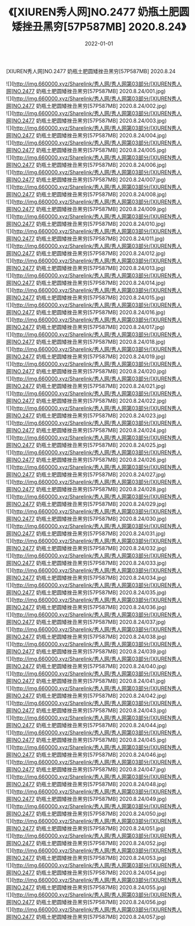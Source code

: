 ﻿---
layout: post
title:  《[XIUREN秀人网]NO.2477 奶瓶土肥圆矮挫丑黑穷[57P587MB] 2020.8.24》
date:   2022-01-01
img: http://img.660000.xyz/Sharelink/秀人网/秀人网第03部分/[XIUREN秀人网]NO.2477 奶瓶土肥圆矮挫丑黑穷[57P587MB] 2020.8.24/000.jpg
categories: [美女, 清纯, 唯美]
---

[XIUREN秀人网]NO.2477 奶瓶土肥圆矮挫丑黑穷[57P587MB] 2020.8.24

 ![](http://img.660000.xyz/Sharelink/秀人网/秀人网第03部分/[XIUREN秀人网]NO.2477 奶瓶土肥圆矮挫丑黑穷[57P587MB] 2020.8.24/001.jpg) <br>![](http://img.660000.xyz/Sharelink/秀人网/秀人网第03部分/[XIUREN秀人网]NO.2477 奶瓶土肥圆矮挫丑黑穷[57P587MB] 2020.8.24/002.jpg) <br>![](http://img.660000.xyz/Sharelink/秀人网/秀人网第03部分/[XIUREN秀人网]NO.2477 奶瓶土肥圆矮挫丑黑穷[57P587MB] 2020.8.24/003.jpg) <br>![](http://img.660000.xyz/Sharelink/秀人网/秀人网第03部分/[XIUREN秀人网]NO.2477 奶瓶土肥圆矮挫丑黑穷[57P587MB] 2020.8.24/004.jpg) <br>![](http://img.660000.xyz/Sharelink/秀人网/秀人网第03部分/[XIUREN秀人网]NO.2477 奶瓶土肥圆矮挫丑黑穷[57P587MB] 2020.8.24/005.jpg) <br>![](http://img.660000.xyz/Sharelink/秀人网/秀人网第03部分/[XIUREN秀人网]NO.2477 奶瓶土肥圆矮挫丑黑穷[57P587MB] 2020.8.24/006.jpg) <br>![](http://img.660000.xyz/Sharelink/秀人网/秀人网第03部分/[XIUREN秀人网]NO.2477 奶瓶土肥圆矮挫丑黑穷[57P587MB] 2020.8.24/007.jpg) <br>![](http://img.660000.xyz/Sharelink/秀人网/秀人网第03部分/[XIUREN秀人网]NO.2477 奶瓶土肥圆矮挫丑黑穷[57P587MB] 2020.8.24/008.jpg) <br>![](http://img.660000.xyz/Sharelink/秀人网/秀人网第03部分/[XIUREN秀人网]NO.2477 奶瓶土肥圆矮挫丑黑穷[57P587MB] 2020.8.24/009.jpg) <br>![](http://img.660000.xyz/Sharelink/秀人网/秀人网第03部分/[XIUREN秀人网]NO.2477 奶瓶土肥圆矮挫丑黑穷[57P587MB] 2020.8.24/010.jpg) <br>![](http://img.660000.xyz/Sharelink/秀人网/秀人网第03部分/[XIUREN秀人网]NO.2477 奶瓶土肥圆矮挫丑黑穷[57P587MB] 2020.8.24/011.jpg) <br>![](http://img.660000.xyz/Sharelink/秀人网/秀人网第03部分/[XIUREN秀人网]NO.2477 奶瓶土肥圆矮挫丑黑穷[57P587MB] 2020.8.24/012.jpg) <br>![](http://img.660000.xyz/Sharelink/秀人网/秀人网第03部分/[XIUREN秀人网]NO.2477 奶瓶土肥圆矮挫丑黑穷[57P587MB] 2020.8.24/013.jpg) <br>![](http://img.660000.xyz/Sharelink/秀人网/秀人网第03部分/[XIUREN秀人网]NO.2477 奶瓶土肥圆矮挫丑黑穷[57P587MB] 2020.8.24/014.jpg) <br>![](http://img.660000.xyz/Sharelink/秀人网/秀人网第03部分/[XIUREN秀人网]NO.2477 奶瓶土肥圆矮挫丑黑穷[57P587MB] 2020.8.24/015.jpg) <br>![](http://img.660000.xyz/Sharelink/秀人网/秀人网第03部分/[XIUREN秀人网]NO.2477 奶瓶土肥圆矮挫丑黑穷[57P587MB] 2020.8.24/016.jpg) <br>![](http://img.660000.xyz/Sharelink/秀人网/秀人网第03部分/[XIUREN秀人网]NO.2477 奶瓶土肥圆矮挫丑黑穷[57P587MB] 2020.8.24/017.jpg) <br>![](http://img.660000.xyz/Sharelink/秀人网/秀人网第03部分/[XIUREN秀人网]NO.2477 奶瓶土肥圆矮挫丑黑穷[57P587MB] 2020.8.24/018.jpg) <br>![](http://img.660000.xyz/Sharelink/秀人网/秀人网第03部分/[XIUREN秀人网]NO.2477 奶瓶土肥圆矮挫丑黑穷[57P587MB] 2020.8.24/019.jpg) <br>![](http://img.660000.xyz/Sharelink/秀人网/秀人网第03部分/[XIUREN秀人网]NO.2477 奶瓶土肥圆矮挫丑黑穷[57P587MB] 2020.8.24/020.jpg) <br>![](http://img.660000.xyz/Sharelink/秀人网/秀人网第03部分/[XIUREN秀人网]NO.2477 奶瓶土肥圆矮挫丑黑穷[57P587MB] 2020.8.24/021.jpg) <br>![](http://img.660000.xyz/Sharelink/秀人网/秀人网第03部分/[XIUREN秀人网]NO.2477 奶瓶土肥圆矮挫丑黑穷[57P587MB] 2020.8.24/022.jpg) <br>![](http://img.660000.xyz/Sharelink/秀人网/秀人网第03部分/[XIUREN秀人网]NO.2477 奶瓶土肥圆矮挫丑黑穷[57P587MB] 2020.8.24/023.jpg) <br>![](http://img.660000.xyz/Sharelink/秀人网/秀人网第03部分/[XIUREN秀人网]NO.2477 奶瓶土肥圆矮挫丑黑穷[57P587MB] 2020.8.24/024.jpg) <br>![](http://img.660000.xyz/Sharelink/秀人网/秀人网第03部分/[XIUREN秀人网]NO.2477 奶瓶土肥圆矮挫丑黑穷[57P587MB] 2020.8.24/025.jpg) <br>![](http://img.660000.xyz/Sharelink/秀人网/秀人网第03部分/[XIUREN秀人网]NO.2477 奶瓶土肥圆矮挫丑黑穷[57P587MB] 2020.8.24/026.jpg) <br>![](http://img.660000.xyz/Sharelink/秀人网/秀人网第03部分/[XIUREN秀人网]NO.2477 奶瓶土肥圆矮挫丑黑穷[57P587MB] 2020.8.24/027.jpg) <br>![](http://img.660000.xyz/Sharelink/秀人网/秀人网第03部分/[XIUREN秀人网]NO.2477 奶瓶土肥圆矮挫丑黑穷[57P587MB] 2020.8.24/028.jpg) <br>![](http://img.660000.xyz/Sharelink/秀人网/秀人网第03部分/[XIUREN秀人网]NO.2477 奶瓶土肥圆矮挫丑黑穷[57P587MB] 2020.8.24/029.jpg) <br>![](http://img.660000.xyz/Sharelink/秀人网/秀人网第03部分/[XIUREN秀人网]NO.2477 奶瓶土肥圆矮挫丑黑穷[57P587MB] 2020.8.24/030.jpg) <br>![](http://img.660000.xyz/Sharelink/秀人网/秀人网第03部分/[XIUREN秀人网]NO.2477 奶瓶土肥圆矮挫丑黑穷[57P587MB] 2020.8.24/031.jpg) <br>![](http://img.660000.xyz/Sharelink/秀人网/秀人网第03部分/[XIUREN秀人网]NO.2477 奶瓶土肥圆矮挫丑黑穷[57P587MB] 2020.8.24/032.jpg) <br>![](http://img.660000.xyz/Sharelink/秀人网/秀人网第03部分/[XIUREN秀人网]NO.2477 奶瓶土肥圆矮挫丑黑穷[57P587MB] 2020.8.24/033.jpg) <br>![](http://img.660000.xyz/Sharelink/秀人网/秀人网第03部分/[XIUREN秀人网]NO.2477 奶瓶土肥圆矮挫丑黑穷[57P587MB] 2020.8.24/034.jpg) <br>![](http://img.660000.xyz/Sharelink/秀人网/秀人网第03部分/[XIUREN秀人网]NO.2477 奶瓶土肥圆矮挫丑黑穷[57P587MB] 2020.8.24/035.jpg) <br>![](http://img.660000.xyz/Sharelink/秀人网/秀人网第03部分/[XIUREN秀人网]NO.2477 奶瓶土肥圆矮挫丑黑穷[57P587MB] 2020.8.24/036.jpg) <br>![](http://img.660000.xyz/Sharelink/秀人网/秀人网第03部分/[XIUREN秀人网]NO.2477 奶瓶土肥圆矮挫丑黑穷[57P587MB] 2020.8.24/037.jpg) <br>![](http://img.660000.xyz/Sharelink/秀人网/秀人网第03部分/[XIUREN秀人网]NO.2477 奶瓶土肥圆矮挫丑黑穷[57P587MB] 2020.8.24/038.jpg) <br>![](http://img.660000.xyz/Sharelink/秀人网/秀人网第03部分/[XIUREN秀人网]NO.2477 奶瓶土肥圆矮挫丑黑穷[57P587MB] 2020.8.24/039.jpg) <br>![](http://img.660000.xyz/Sharelink/秀人网/秀人网第03部分/[XIUREN秀人网]NO.2477 奶瓶土肥圆矮挫丑黑穷[57P587MB] 2020.8.24/040.jpg) <br>![](http://img.660000.xyz/Sharelink/秀人网/秀人网第03部分/[XIUREN秀人网]NO.2477 奶瓶土肥圆矮挫丑黑穷[57P587MB] 2020.8.24/041.jpg) <br>![](http://img.660000.xyz/Sharelink/秀人网/秀人网第03部分/[XIUREN秀人网]NO.2477 奶瓶土肥圆矮挫丑黑穷[57P587MB] 2020.8.24/042.jpg) <br>![](http://img.660000.xyz/Sharelink/秀人网/秀人网第03部分/[XIUREN秀人网]NO.2477 奶瓶土肥圆矮挫丑黑穷[57P587MB] 2020.8.24/043.jpg) <br>![](http://img.660000.xyz/Sharelink/秀人网/秀人网第03部分/[XIUREN秀人网]NO.2477 奶瓶土肥圆矮挫丑黑穷[57P587MB] 2020.8.24/044.jpg) <br>![](http://img.660000.xyz/Sharelink/秀人网/秀人网第03部分/[XIUREN秀人网]NO.2477 奶瓶土肥圆矮挫丑黑穷[57P587MB] 2020.8.24/045.jpg) <br>![](http://img.660000.xyz/Sharelink/秀人网/秀人网第03部分/[XIUREN秀人网]NO.2477 奶瓶土肥圆矮挫丑黑穷[57P587MB] 2020.8.24/046.jpg) <br>![](http://img.660000.xyz/Sharelink/秀人网/秀人网第03部分/[XIUREN秀人网]NO.2477 奶瓶土肥圆矮挫丑黑穷[57P587MB] 2020.8.24/047.jpg) <br>![](http://img.660000.xyz/Sharelink/秀人网/秀人网第03部分/[XIUREN秀人网]NO.2477 奶瓶土肥圆矮挫丑黑穷[57P587MB] 2020.8.24/048.jpg) <br>![](http://img.660000.xyz/Sharelink/秀人网/秀人网第03部分/[XIUREN秀人网]NO.2477 奶瓶土肥圆矮挫丑黑穷[57P587MB] 2020.8.24/049.jpg) <br>![](http://img.660000.xyz/Sharelink/秀人网/秀人网第03部分/[XIUREN秀人网]NO.2477 奶瓶土肥圆矮挫丑黑穷[57P587MB] 2020.8.24/050.jpg) <br>![](http://img.660000.xyz/Sharelink/秀人网/秀人网第03部分/[XIUREN秀人网]NO.2477 奶瓶土肥圆矮挫丑黑穷[57P587MB] 2020.8.24/051.jpg) <br>![](http://img.660000.xyz/Sharelink/秀人网/秀人网第03部分/[XIUREN秀人网]NO.2477 奶瓶土肥圆矮挫丑黑穷[57P587MB] 2020.8.24/052.jpg) <br>![](http://img.660000.xyz/Sharelink/秀人网/秀人网第03部分/[XIUREN秀人网]NO.2477 奶瓶土肥圆矮挫丑黑穷[57P587MB] 2020.8.24/053.jpg) <br>![](http://img.660000.xyz/Sharelink/秀人网/秀人网第03部分/[XIUREN秀人网]NO.2477 奶瓶土肥圆矮挫丑黑穷[57P587MB] 2020.8.24/054.jpg) <br>![](http://img.660000.xyz/Sharelink/秀人网/秀人网第03部分/[XIUREN秀人网]NO.2477 奶瓶土肥圆矮挫丑黑穷[57P587MB] 2020.8.24/055.jpg) <br>![](http://img.660000.xyz/Sharelink/秀人网/秀人网第03部分/[XIUREN秀人网]NO.2477 奶瓶土肥圆矮挫丑黑穷[57P587MB] 2020.8.24/056.jpg) <br>![](http://img.660000.xyz/Sharelink/秀人网/秀人网第03部分/[XIUREN秀人网]NO.2477 奶瓶土肥圆矮挫丑黑穷[57P587MB] 2020.8.24/057.jpg) <br>
